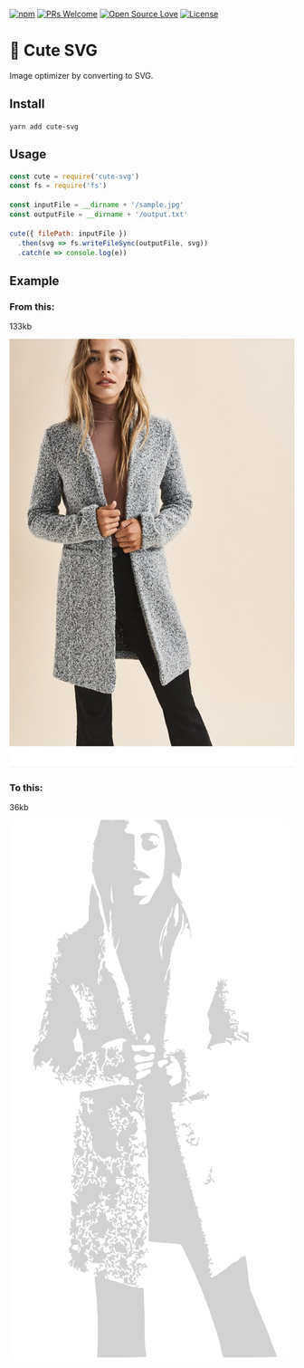 [![npm](https://img.shields.io/npm/v/cute-svg.svg)](http://npm.im/cute-svg)
[![PRs Welcome](https://img.shields.io/badge/PRs-welcome-brightgreen.svg)](http://makeapullrequest.com)
[![Open Source Love](https://badges.frapsoft.com/os/v1/open-source.svg?v=103)](https://github.com/rametta/cute-svg/)
[![License](https://img.shields.io/badge/License-Apache%202.0-blue.svg)](https://opensource.org/licenses/Apache-2.0)

# 📸 Cute SVG

Image optimizer by converting to SVG.

## Install

`yarn add cute-svg`

## Usage

```js
const cute = require('cute-svg')
const fs = require('fs')

const inputFile = __dirname + '/sample.jpg'
const outputFile = __dirname + '/output.txt'

cute({ filePath: inputFile })
  .then(svg => fs.writeFileSync(outputFile, svg))
  .catch(e => console.log(e))
```

## Example

### From this:

133kb

![notcute](src/sample.jpg 'Sample image not cute')

### To this:

36kb

![cute](src/output.png 'Sample image cute')
